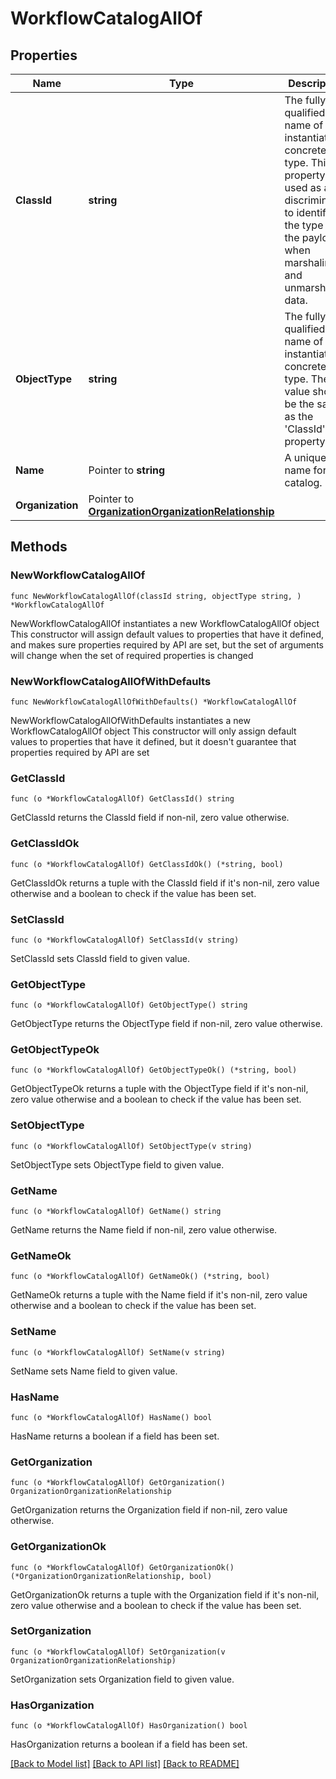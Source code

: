# WorkflowCatalogAllOf

## Properties

Name | Type | Description | Notes
------------ | ------------- | ------------- | -------------
**ClassId** | **string** | The fully-qualified name of the instantiated, concrete type. This property is used as a discriminator to identify the type of the payload when marshaling and unmarshaling data. | [default to "workflow.Catalog"]
**ObjectType** | **string** | The fully-qualified name of the instantiated, concrete type. The value should be the same as the &#39;ClassId&#39; property. | [default to "workflow.Catalog"]
**Name** | Pointer to **string** | A unique name for the catalog. | [optional] 
**Organization** | Pointer to [**OrganizationOrganizationRelationship**](OrganizationOrganizationRelationship.md) |  | [optional] 

## Methods

### NewWorkflowCatalogAllOf

`func NewWorkflowCatalogAllOf(classId string, objectType string, ) *WorkflowCatalogAllOf`

NewWorkflowCatalogAllOf instantiates a new WorkflowCatalogAllOf object
This constructor will assign default values to properties that have it defined,
and makes sure properties required by API are set, but the set of arguments
will change when the set of required properties is changed

### NewWorkflowCatalogAllOfWithDefaults

`func NewWorkflowCatalogAllOfWithDefaults() *WorkflowCatalogAllOf`

NewWorkflowCatalogAllOfWithDefaults instantiates a new WorkflowCatalogAllOf object
This constructor will only assign default values to properties that have it defined,
but it doesn't guarantee that properties required by API are set

### GetClassId

`func (o *WorkflowCatalogAllOf) GetClassId() string`

GetClassId returns the ClassId field if non-nil, zero value otherwise.

### GetClassIdOk

`func (o *WorkflowCatalogAllOf) GetClassIdOk() (*string, bool)`

GetClassIdOk returns a tuple with the ClassId field if it's non-nil, zero value otherwise
and a boolean to check if the value has been set.

### SetClassId

`func (o *WorkflowCatalogAllOf) SetClassId(v string)`

SetClassId sets ClassId field to given value.


### GetObjectType

`func (o *WorkflowCatalogAllOf) GetObjectType() string`

GetObjectType returns the ObjectType field if non-nil, zero value otherwise.

### GetObjectTypeOk

`func (o *WorkflowCatalogAllOf) GetObjectTypeOk() (*string, bool)`

GetObjectTypeOk returns a tuple with the ObjectType field if it's non-nil, zero value otherwise
and a boolean to check if the value has been set.

### SetObjectType

`func (o *WorkflowCatalogAllOf) SetObjectType(v string)`

SetObjectType sets ObjectType field to given value.


### GetName

`func (o *WorkflowCatalogAllOf) GetName() string`

GetName returns the Name field if non-nil, zero value otherwise.

### GetNameOk

`func (o *WorkflowCatalogAllOf) GetNameOk() (*string, bool)`

GetNameOk returns a tuple with the Name field if it's non-nil, zero value otherwise
and a boolean to check if the value has been set.

### SetName

`func (o *WorkflowCatalogAllOf) SetName(v string)`

SetName sets Name field to given value.

### HasName

`func (o *WorkflowCatalogAllOf) HasName() bool`

HasName returns a boolean if a field has been set.

### GetOrganization

`func (o *WorkflowCatalogAllOf) GetOrganization() OrganizationOrganizationRelationship`

GetOrganization returns the Organization field if non-nil, zero value otherwise.

### GetOrganizationOk

`func (o *WorkflowCatalogAllOf) GetOrganizationOk() (*OrganizationOrganizationRelationship, bool)`

GetOrganizationOk returns a tuple with the Organization field if it's non-nil, zero value otherwise
and a boolean to check if the value has been set.

### SetOrganization

`func (o *WorkflowCatalogAllOf) SetOrganization(v OrganizationOrganizationRelationship)`

SetOrganization sets Organization field to given value.

### HasOrganization

`func (o *WorkflowCatalogAllOf) HasOrganization() bool`

HasOrganization returns a boolean if a field has been set.


[[Back to Model list]](../README.md#documentation-for-models) [[Back to API list]](../README.md#documentation-for-api-endpoints) [[Back to README]](../README.md)


